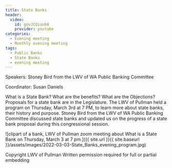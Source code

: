 ```yaml
---
title: State Banks
header:
  video:
    id: govJCQionb0
    provider: youtube
categories:
  - Evening meeting
  - Monthly evening meeting
tags:
  - Public Banks
  - State Banks
  - evening meeting
---
```


Speakers: Stoney Bird from the LWV of WA Public Banking Committee

Coordinator: Susan Daniels

What is a State Bank? What are the benefits? What are the Objections? Proposals for a state bank are in the Legislature.  The LWV of Pullman held a program on Thursday, March 3rd at 7 PM, to learn more about state banks, their history and purpose. Stoney Bird from the LWV of WA Public Banking Committee discussed state banks and updated us on the progress of a state bank proposal during this congressional session.

![clipart of a bank, LWV of Pullman zoom meeting about What is a State Bank on Thursday, March 3 at 7 pm.]({{ site.url }}{{ site.baseurl }}/assets/images/2022-03-03-State_Banks_evening_program.jpg)

Copyright LWV of Pullman
Written permission required for full or partial embedding

<!---change the title to whatever you want the post to be titled
change the ID out to the end of the youtube link https://youtu.be/r61ARK4Qv9c -->
